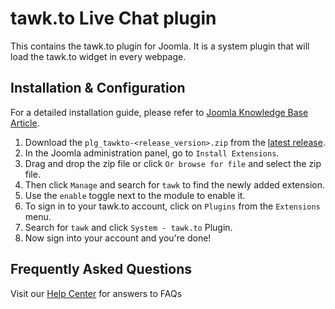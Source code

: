 # tawk.to Live Chat plugin

This contains the tawk.to plugin for Joomla. It is a system plugin that will load the tawk.to widget in every webpage.

## Installation & Configuration
For a detailed installation guide, please refer to [Joomla Knowledge Base Article](https://help.tawk.to/article/joomla).

1. Download the `plg_tawkto-<release_version>.zip` from the [latest release](https://github.com/tawk/tawk-joomla/releases).
2. In the Joomla administration panel, go to `Install Extensions`.
3. Drag and drop the zip file or click `Or browse for file` and select the zip file.
4. Then click `Manage` and search for `tawk` to find the newly added extension.
5. Use the `enable` toggle next to the module to enable it.
6. To sign in to your tawk.to account, click on `Plugins` from the `Extensions` menu.
7. Search for `tawk` and click `System - tawk.to` Plugin.
8. Now sign into your account and you're done!

## Frequently Asked Questions
Visit our [Help Center](https://help.tawk.to/) for answers to FAQs
